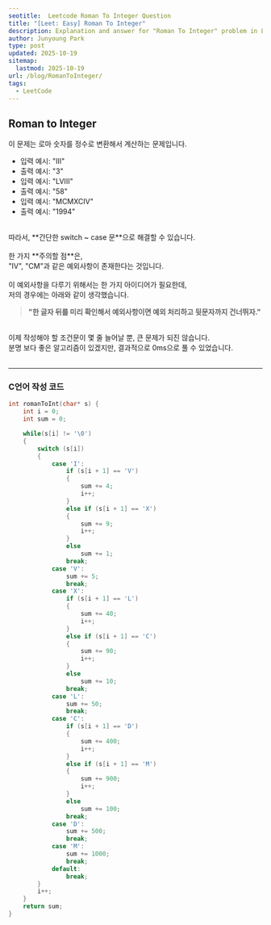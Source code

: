 ```yaml
---
seotitle:  Leetcode Roman To Integer Question 
title: "[Leet: Easy] Roman To Integer"
description: Explanation and answer for "Roman To Integer" problem in Leetcode.
author: Junyoung Park
type: post
updated: 2025-10-19
sitemap:
  lastmod: 2025-10-19
url: /blog/RomanToInteger/
tags:
  - LeetCode
---
```



## Roman to Integer

이 문제는 로마 숫자를 정수로 변환해서 계산하는 문제입니다.<br>

- 입력 예시: "III"
- 출력 예시: "3" <br>
- 입력 예시: "LVIII"
- 출력 예시: "58" <br>
- 입력 예시: "MCMXCIV"
- 출력 예시: "1994"
<br>
따라서, **간단한 switch ~ case 문**으로 해결할 수 있습니다.<br><br>
한 가지 **주의할 점**은,<br>
"IV", "CM"과 같은 예외사항이 존재한다는 것입니다.<br>
<br>
이 예외사항을 다루기 위해서는 한 가지 아이디어가 필요한데,<br>
저의 경우에는 아래와 같이 생각했습니다.<br>

> **"한 글자 뒤를 미리 확인해서 예외사항이면 예외 처리하고 뒷문자까지 건너뛰자."**

<br>
이제 작성해야 할 조건문이 몇 줄 늘어날 뿐, 큰 문제가 되진 않습니다.<br>
분명 보다 좋은 알고리즘이 있겠지만, 결과적으로 0ms으로 풀 수 있었습니다.<br>
<br>
<hr/>

### C언어 작성 코드
```c
int romanToInt(char* s) {
    int i = 0;
    int sum = 0;

    while(s[i] != '\0')
    {
        switch (s[i])
        {
            case 'I':
                if (s[i + 1] == 'V')
                {
                    sum += 4; 
                    i++;
                }
                else if (s[i + 1] == 'X')
                {
                    sum += 9; 
                    i++;
                }
                else
                    sum += 1;
                break;
            case 'V':
                sum += 5;
                break;
            case 'X':
                if (s[i + 1] == 'L')
                {
                    sum += 40; 
                    i++;
                }
                else if (s[i + 1] == 'C')
                {
                    sum += 90; 
                    i++;
                }
                else
                    sum += 10;
                break;
            case 'L':
                sum += 50;
                break;
            case 'C':
                if (s[i + 1] == 'D')
                {
                    sum += 400; 
                    i++;
                }
                else if (s[i + 1] == 'M')
                {
                    sum += 900;
                    i++;
                }
                else
                    sum += 100;
                break;
            case 'D':
                sum += 500;
                break;
            case 'M':
                sum += 1000;
                break;
            default:
                break;
        }
        i++;
    }
    return sum;
}
```


